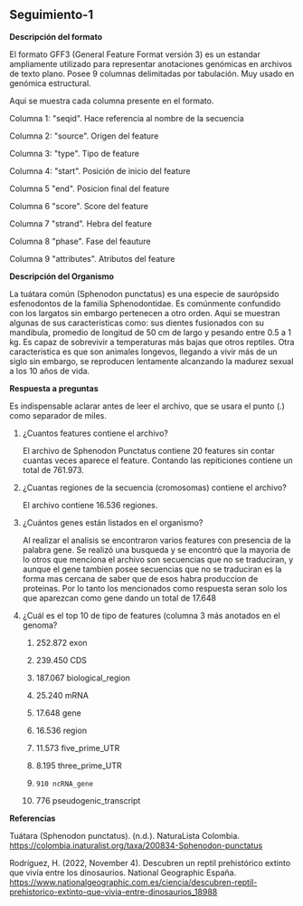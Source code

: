 ## **Seguimiento-1**

**Descripción del formato**

 El formato GFF3 (General Feature Format versión 3) es un estandar ampliamente utilizado para representar anotaciones genómicas en archivos de texto plano. Posee 9 columnas delimitadas por tabulación. Muy usado en genómica estructural. 

 Aqui se muestra cada columna presente en el formato. 
 
Columna 1: "seqid". Hace referencia al nombre de la secuencia

Columna 2: "source". Origen del feature

Columna 3: "type". Tipo de feature

Columna 4: "start". Posición de inicio del feature

Columna 5 "end". Posicion final del feature

Columna 6 "score". Score del feature

Columna 7 "strand". Hebra del feature

Columna 8 "phase". Fase del feauture

Columna 9 "attributes". Atributos del feature

**Descripción del Organismo**

La tuátara común (Sphenodon punctatus) es una especie de saurópsido esfenodontos de la familia Sphenodontidae. Es comúnmente confundido con los largatos sin embargo pertenecen a otro orden. Aqui se muestran algunas de sus caracteristicas como: sus dientes fusionados con su mandibula, promedio de longitud de 50 cm de largo y pesando entre 0.5 a 1 kg. Es capaz de sobrevivir a temperaturas más bajas que otros reptiles. Otra caracteristica es que son animales longevos, llegando a vivir más de un siglo sin embargo, se reproducen lentamente alcanzando la madurez sexual a los 10 años de vida. 

**Respuesta a preguntas**

Es indispensable aclarar antes de leer el archivo, que se usara el punto (.) como separador de miles.

1. ¿Cuantos features contiene el archivo?

   El archivo de Sphenodon Punctatus contiene 20 features sin contar cuantas veces aparece el feature. Contando las repiticiones contiene     un total de 761.973.
   
2. ¿Cuantas regiones de la secuencia (cromosomas) contiene el archivo?

   El archivo contiene 16.536 regiones.
   
3. ¿Cuántos genes están listados en el organismo?

   Al realizar el analisis se encontraron varios features con presencia de la palabra gene. Se realizó una busqueda y se encontró que la      mayoria de lo otros que menciona el archivo son secuencias que no se traduciran, y aunque el gene tambien posee secuencias que no se       traduciran es la forma mas cercana de saber que de esos habra produccion de proteinas. Por lo tanto los mencionados como respuesta         seran solo los que aparezcan como gene dando un total de 17.648
   
4. ¿Cuál es el top 10 de tipo de features (columna 3 más anotados en el genoma?

   1. 252.872 exon
      
   2. 239.450 CDS
      
   3. 187.067 biological_region
      
   4.  25.240 mRNA
      
   5.  17.648 gene
      
   6.  16.536 region
       
   7.  11.573 five_prime_UTR
       
   8.   8.195 three_prime_UTR
       
   9.     910 ncRNA_gene
   
   10.    776 pseudogenic_transcript

**Referencias**

Tuátara (Sphenodon punctatus). (n.d.). NaturaLista Colombia. https://colombia.inaturalist.org/taxa/200834-Sphenodon-punctatus

Rodríguez, H. (2022, November 4). Descubren un reptil prehistórico extinto que vivía entre los dinosaurios. National Geographic España. https://www.nationalgeographic.com.es/ciencia/descubren-reptil-prehistorico-extinto-que-vivia-entre-dinosaurios_18988
